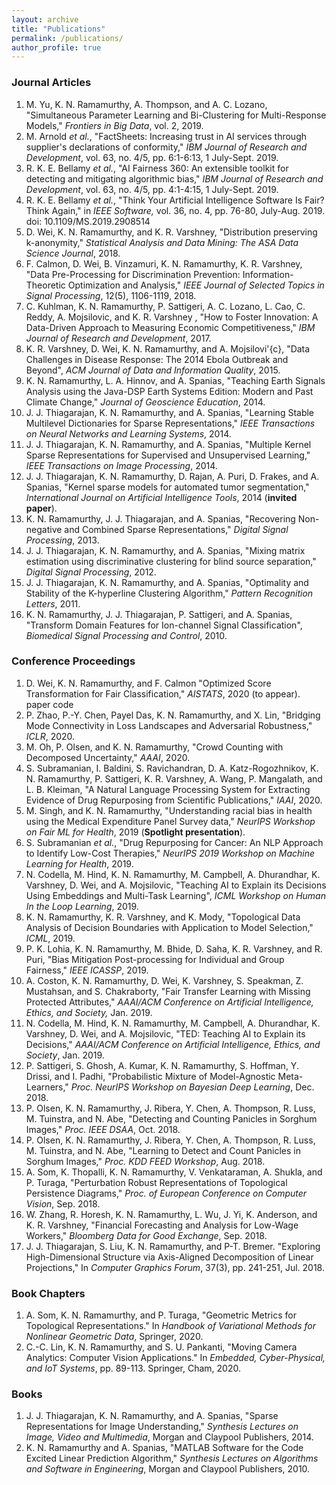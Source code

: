 ```yaml
---
layout: archive
title: "Publications"
permalink: /publications/
author_profile: true
---
```

<!---
{% if author.googlescholar %}
  You can also find my articles on <u><a href="{{author.googlescholar}}">my Google Scholar profile</a>.</u>
{% endif %}

{% include base_path %}

{% for post in site.publications reversed %}
  {% include archive-single.html %}
{% endfor %}
 --->
 
### Journal Articles
1. M. Yu, K. N. Ramamurthy, A. Thompson, and A. C. Lozano, "Simultaneous Parameter Learning and Bi-Clustering for Multi-Response Models," *Frontiers in Big Data*, vol. 2, 2019.
2. M. Arnold *et al.*, "FactSheets: Increasing trust in AI services through supplier's declarations of conformity," *IBM Journal of Research and Development*, vol. 63, no. 4/5, pp. 6:1-6:13, 1 July-Sept. 2019.
3. R. K. E. Bellamy *et al.*, "AI Fairness 360: An extensible toolkit for detecting and mitigating algorithmic bias," *IBM Journal of Research and Development*, vol. 63, no. 4/5, pp. 4:1-4:15, 1 July-Sept. 2019.
4. R. K. E. Bellamy *et al.*, "Think Your Artificial Intelligence Software Is Fair? Think Again," in *IEEE Software,* vol. 36, no. 4, pp. 76-80, July-Aug. 2019. doi: 10.1109/MS.2019.2908514
5. D. Wei, K. N. Ramamurthy, and K. R. Varshney, "Distribution preserving k-anonymity," *Statistical Analysis and Data Mining: The ASA Data Science Journal*, 2018.
6. F. Calmon, D. Wei, B. Vinzamuri, K. N. Ramamurthy, K. R. Varshney,  "Data Pre-Processing for Discrimination Prevention: Information-Theoretic Optimization and Analysis," *IEEE Journal of Selected Topics in Signal Processing*, 12(5), 1106-1119, 2018.
7. C. Kuhlman, K. N. Ramamurthy, P. Sattigeri, A. C. Lozano, L. Cao, C. Reddy, A. Mojsilovic, and K. R. Varshney , "How to Foster Innovation: A Data-Driven Approach to Measuring Economic Competitiveness," *IBM Journal of Research and Development*, 2017.
8. K. R. Varshney, D. Wei, K. N. Ramamurthy, and A. Mojsilovi\'{c}, "Data Challenges in Disease Response: The 2014 Ebola Outbreak and Beyond", *ACM Journal of Data and Information Quality*, 2015.
9. K. N. Ramamurthy, L. A. Hinnov, and A. Spanias, "Teaching Earth Signals Analysis using the Java-DSP Earth Systems Edition: Modern and Past Climate Change," *Journal of Geoscience Education*, 2014.
10. J. J. Thiagarajan, K. N. Ramamurthy, and A. Spanias, "Learning Stable Multilevel Dictionaries for Sparse Representations," *IEEE Transactions on Neural Networks and Learning Systems*, 2014.
11. J. J. Thiagarajan, K. N. Ramamurthy, and A. Spanias, "Multiple Kernel Sparse Representations for Supervised and Unsupervised Learning," *IEEE Transactions on Image Processing*, 2014.
12. J. J. Thiagarajan, K. N. Ramamurthy, D. Rajan, A. Puri, D. Frakes, and A. Spanias, "Kernel sparse models for automated tumor segmentation," *International Journal on Artificial Intelligence Tools*, 2014 (**invited paper**).
13. K. N. Ramamurthy, J. J. Thiagarajan, and A. Spanias, "Recovering Non-negative and Combined Sparse Representations," *Digital Signal Processing*, 2013.
14. J. J. Thiagarajan, K. N. Ramamurthy, and A. Spanias, "Mixing matrix estimation using discriminative clustering for blind source separation," *Digital Signal Processing*, 2012.
15. J. J. Thiagarajan, K. N. Ramamurthy, and A. Spanias, "Optimality and Stability of the K-hyperline Clustering Algorithm," *Pattern Recognition Letters*, 2011.
16. K. N. Ramamurthy, J. J. Thiagarajan, P. Sattigeri, and A. Spanias, "Transform Domain Features for Ion-channel Signal Classification", *Biomedical Signal Processing and Control*, 2010.
 
### Conference Proceedings
 
1. D. Wei, K. N. Ramamurthy, and F. Calmon "Optimized Score Transformation for Fair Classification," *AISTATS*, 2020 (to appear). paper code
2. P. Zhao, P.-Y. Chen, Payel Das, K. N. Ramamurthy, and X. Lin, "Bridging Mode Connectivity in Loss Landscapes and Adversarial Robustness," *ICLR*, 2020.
3. M. Oh, P. Olsen, and K. N. Ramamurthy, "Crowd Counting with Decomposed Uncertainty," *AAAI*, 2020.
4. S. Subramanian, I. Baldini, S. Ravichandran, D. A. Katz-Rogozhnikov, K. N. Ramamurthy, P. Sattigeri, K. R. Varshney, A. Wang, P. Mangalath, and L. B. Kleiman, "A Natural Language Processing System for Extracting Evidence of Drug Repurposing from Scientific Publications," *IAAI*, 2020.
5. M. Singh, and K. N. Ramamurthy, "Understanding racial bias in health using the Medical Expenditure Panel Survey data," *NeurIPS Workshop on Fair ML for Health*, 2019 (**Spotlight presentation**).
6. S. Subramanian *et al.*, "Drug Repurposing for Cancer: An NLP Approach to Identify Low-Cost Therapies," *NeurIPS 2019 Workshop on Machine Learning for Health*, 2019.
7. N. Codella, M. Hind, K. N. Ramamurthy, M. Campbell, A. Dhurandhar, K. Varshney, D. Wei, and A. Mojsilovic, "Teaching AI to Explain its Decisions Using Embeddings and Multi-Task Learning", *ICML Workshop on Human In the Loop Learning*, 2019.
8. K. N. Ramamurthy, K. R. Varshney, and K. Mody, "Topological Data Analysis of Decision Boundaries with Application to Model Selection," *ICML*, 2019.
9. P. K. Lohia, K. N. Ramamurthy, M. Bhide, D. Saha, K. R. Varshney, and R. Puri, "Bias Mitigation Post-processing for Individual and Group Fairness," *IEEE ICASSP*, 2019.
10. A. Coston, K. N. Ramamurthy, D. Wei, K. Varshney, S. Speakman, Z. Mustahsan, and S. Chakraborty, "Fair Transfer Learning with Missing Protected Attributes,"
*AAAI/ACM Conference on Artificial Intelligence, Ethics, and Society,* Jan. 2019.
11. N. Codella, M. Hind, K. N. Ramamurthy, M. Campbell, A. Dhurandhar, K. Varshney, D. Wei, and A. Mojsilovic, "TED: Teaching AI to Explain its Decisions," *AAAI/ACM Conference on Artificial Intelligence, Ethics, and Society*, Jan. 2019.
12. P. Sattigeri, S. Ghosh, A. Kumar, K. N. Ramamurthy, S. Hoffman, Y. Drissi, and I. Padhi, "Probabilistic Mixture of Model-Agnostic Meta-Learners," *Proc. NeurIPS Workshop on Bayesian Deep Learning*, Dec. 2018.
13. P. Olsen, K. N. Ramamurthy, J. Ribera, Y. Chen, A. Thompson, R. Luss, M. Tuinstra, and N. Abe, "Detecting and Counting Panicles in Sorghum Images," *Proc. IEEE DSAA*, Oct. 2018.
14. P. Olsen, K. N. Ramamurthy, J. Ribera, Y. Chen, A. Thompson, R. Luss, M. Tuinstra, and N. Abe, "Learning to Detect and Count Panicles in Sorghum Images," *Proc. KDD FEED Workshop*, Aug. 2018.
15. A. Som, K. Thopalli, K. N. Ramamurthy, V. Venkataraman, A. Shukla, and P. Turaga,  "Perturbation Robust Representations of Topological Persistence Diagrams," *Proc. of European Conference on Computer Vision*, Sep. 2018.
16. W. Zhang, R. Horesh, K. N. Ramamurthy, L. Wu, J. Yi, K. Anderson, and K. R. Varshney, "Financial Forecasting and Analysis for Low-Wage Workers," *Bloomberg Data for Good Exchange*, Sep. 2018.
17. J. J. Thiagarajan, S. Liu, K. N. Ramamurthy, and P-T. Bremer. "Exploring High-Dimensional Structure via Axis-Aligned Decomposition of Linear Projections," In *Computer Graphics Forum*, 37(3), pp. 241-251, Jul. 2018.

### Book Chapters

1. A. Som, K. N. Ramamurthy, and P. Turaga, "Geometric Metrics for Topological Representations." In *Handbook of Variational Methods for Nonlinear Geometric Data*, Springer, 2020.
2. C.-C. Lin, K. N. Ramamurthy, and S. U. Pankanti, "Moving Camera Analytics: Computer Vision Applications." In *Embedded, Cyber-Physical, and IoT Systems*, pp. 89-113. Springer, Cham, 2020.

### Books

1. J. J. Thiagarajan, K. N. Ramamurthy, and A. Spanias, "Sparse Representations for Image Understanding," *Synthesis Lectures on Image, Video and Multimedia*, Morgan and Claypool Publishers, 2014.
2. K. N. Ramamurthy and A. Spanias, "MATLAB Software for the Code Excited Linear Prediction Algorithm," *Synthesis Lectures on Algorithms and Software in Engineering*, Morgan and Claypool Publishers, 2010.


